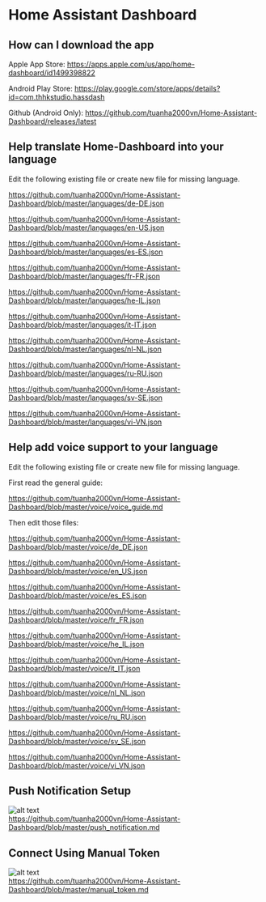# Home Assistant Dashboard

## How can I download the app
Apple App Store: https://apps.apple.com/us/app/home-dashboard/id1499398822

Android Play Store: https://play.google.com/store/apps/details?id=com.thhkstudio.hassdash

Github (Android Only): https://github.com/tuanha2000vn/Home-Assistant-Dashboard/releases/latest

## Help translate Home-Dashboard into your language

Edit the following existing file or create new file for missing language.

https://github.com/tuanha2000vn/Home-Assistant-Dashboard/blob/master/languages/de-DE.json

https://github.com/tuanha2000vn/Home-Assistant-Dashboard/blob/master/languages/en-US.json

https://github.com/tuanha2000vn/Home-Assistant-Dashboard/blob/master/languages/es-ES.json

https://github.com/tuanha2000vn/Home-Assistant-Dashboard/blob/master/languages/fr-FR.json

https://github.com/tuanha2000vn/Home-Assistant-Dashboard/blob/master/languages/he-IL.json

https://github.com/tuanha2000vn/Home-Assistant-Dashboard/blob/master/languages/it-IT.json

https://github.com/tuanha2000vn/Home-Assistant-Dashboard/blob/master/languages/nl-NL.json

https://github.com/tuanha2000vn/Home-Assistant-Dashboard/blob/master/languages/ru-RU.json

https://github.com/tuanha2000vn/Home-Assistant-Dashboard/blob/master/languages/sv-SE.json

https://github.com/tuanha2000vn/Home-Assistant-Dashboard/blob/master/languages/vi-VN.json

## Help add voice support to your language

Edit the following existing file or create new file for missing language.

First read the general guide:

https://github.com/tuanha2000vn/Home-Assistant-Dashboard/blob/master/voice/voice_guide.md

Then edit those files:

https://github.com/tuanha2000vn/Home-Assistant-Dashboard/blob/master/voice/de_DE.json

https://github.com/tuanha2000vn/Home-Assistant-Dashboard/blob/master/voice/en_US.json

https://github.com/tuanha2000vn/Home-Assistant-Dashboard/blob/master/voice/es_ES.json

https://github.com/tuanha2000vn/Home-Assistant-Dashboard/blob/master/voice/fr_FR.json

https://github.com/tuanha2000vn/Home-Assistant-Dashboard/blob/master/voice/he_IL.json

https://github.com/tuanha2000vn/Home-Assistant-Dashboard/blob/master/voice/it_IT.json

https://github.com/tuanha2000vn/Home-Assistant-Dashboard/blob/master/voice/nl_NL.json

https://github.com/tuanha2000vn/Home-Assistant-Dashboard/blob/master/voice/ru_RU.json

https://github.com/tuanha2000vn/Home-Assistant-Dashboard/blob/master/voice/sv_SE.json

https://github.com/tuanha2000vn/Home-Assistant-Dashboard/blob/master/voice/vi_VN.json

## Push Notification Setup
![alt text](https://github.com/tuanha2000vn/Home-Assistant-Dashboard/raw/master/images/push_notification_2.png)
<br>https://github.com/tuanha2000vn/Home-Assistant-Dashboard/blob/master/push_notification.md

## Connect Using Manual Token
![alt text](https://github.com/tuanha2000vn/Home-Assistant-Dashboard/blob/master/images/manual-token-1.png)
<br>https://github.com/tuanha2000vn/Home-Assistant-Dashboard/blob/master/manual_token.md
